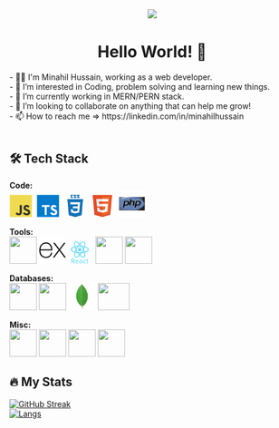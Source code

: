 
<div id="header" align="center">
  <img src="https://camo.githubusercontent.com/40c6c5d9ac1c62d554de0b9b7be4beadb207816b0e42f8dc2fed05b9e7561f70/68747470733a2f2f6d69726f2e6d656469756d2e636f6d2f6d61782f313430302f312a7164415731546a434e353768316c6275757a766368672e676966" width="200"/>
<h1>Hello World! 👋 </h1>
</div>
- 👩‍💻 I'm Minahil Hussain, working as a web developer.<br/>
- 👀 I’m interested in Coding, problem solving and learning new things.<br/>
- 🌱 I’m currently working in MERN/PERN stack.<br/>
- 💞️ I’m looking to collaborate on anything that can help me grow!<br/>
- 📫 How to reach me => https://linkedin.com/in/minahilhussain<br/><br/>

## 🛠️ Tech Stack 
<div>
  <p><strong>Code: </strong><br/>
  <img src="https://github.com/devicons/devicon/blob/master/icons/javascript/javascript-original.svg" title="JavaScript" alt="JavaScript" width="40" height="40"/>&nbsp;
  <img src="https://github.com/devicons/devicon/blob/master/icons/typescript/typescript-original.svg" title="Redux" alt="Redux " width="40" height="40"/>&nbsp;
  <img src="https://github.com/devicons/devicon/blob/master/icons/css3/css3-plain-wordmark.svg"  title="CSS3" alt="CSS" width="40" height="40"/>&nbsp;
  <img src="https://github.com/devicons/devicon/blob/master/icons/html5/html5-original.svg" title="HTML5" alt="HTML" width="40" height="40"/>&nbsp;
  <img style="height:3rem;width:3rem;" src="https://github.com/devicons/devicon/blob/master/icons/php/php-original.svg" />
</p>
<p><strong> Tools: </strong><br/>
  <img style="height:3rem;width:3rem;" src="https://img.icons8.com/color/512/nodejs.png" />
  <img style="height:3rem;width:3rem;" src="https://github.com/devicons/devicon/blob/master/icons/express/express-original.svg" />
  <img src="https://github.com/devicons/devicon/blob/master/icons/react/react-original-wordmark.svg" title="React" alt="React" width="40" height="40"/>&nbsp;
  <img style="height:3rem;width:3rem;" src="https://img.icons8.com/color/512/nestjs.png" />
  <img style="height:3rem;width:3rem;" src="https://img.icons8.com/color/512/nextjs.png" />
</p>
<p><strong> Databases: </strong><br/>
  <img style="height:3rem;width:3rem;" src="https://img.icons8.com/color/512/postgreesql.png" />
  <img style="height:3rem;width:3rem;" src="https://img.icons8.com/color/512/mysql-logo.png" />
  <img style="height:3rem;width:3rem;" src="https://github.com/devicons/devicon/blob/master/icons/mongodb/mongodb-original.svg" />
  <img  style="height:3rem;width:3.5rem;" src="https://upload.wikimedia.org/wikipedia/commons/thumb/3/38/SQLite370.svg/1200px-SQLite370.svg.png" />
</p>  
<p><strong> Misc: </strong><br/>
 <img style="height:3rem;width:3rem;" src="https://img.icons8.com/color/512/git.png" />
 <img style="height:3rem;width:3rem;" src="https://img.icons8.com/color/512/github.png" />
 <img style="height:3rem;width:3rem;" src="https://img.icons8.com/color/512/graphql.png" />
<!--  <img style="height:3rem;width:3rem;" src="https://img.icons8.com/color/512/api-settings.png" /> -->
 <img style="height:3rem;width:3rem;" src="https://img.icons8.com/color/512/java-coffee-cup-logo--v1.png" />
</p>

  ## 🔥 My Stats
[![GitHub Streak](http://github-readme-streak-stats.herokuapp.com?user=minahilhussain&theme=dark&background=000000)](http://github-readme-streak-stats.herokuapp.com?user=minahilhussain&theme=dark&background=000000)
<br/>
[![Langs](https://github-readme-stats.vercel.app/api/top-langs/?username=minahilhussain&layout=compact&hide=scss&theme=dark&background=000000)](https://github-readme-stats.vercel.app/api/top-langs/?username=minahilhussain&layout=compact&hide=scss&theme=dark&background=000000)



<!---
minahilhussain/minahilhussain is a ✨ special ✨ repository because its `README.md` (this file) appears on your GitHub profile.
You can click the Preview link to take a look at your changes.
--->

